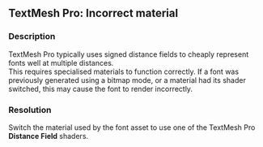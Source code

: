 ## TextMesh Pro: Incorrect material
### Description
TextMesh Pro typically uses signed distance fields to cheaply represent fonts well at multiple distances.  
This requires specialised materials to function correctly. If a font was previously generated using a bitmap mode, or a material had its shader switched, this may cause the font to render incorrectly.

### Resolution
Switch the material used by the font asset to use one of the TextMesh Pro **Distance Field** shaders.